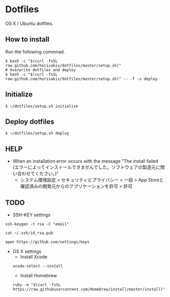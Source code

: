 # Dotfiles
OS X / Ubuntu dotfiles.

##  How to install

Run the following commnad.

```
$ bash -c "$(curl -fsSL raw.github.com/horisakis/dotfiles/master/setup.sh)"
# Overwrite dotfiles and deploy
$ bash -c "$(curl -fsSL raw.github.com/horisakis/dotfiles/master/setup.sh)" -- -f -s deploy
```

## Initialize

```
$ ~/dotfiles/setup.sh initialize
```

## Deploy dotfiles

```
$ ~/dotfiles/setup.sh deploy
```

## HELP
* When an installation error occurs with the message "The install failed (エラーによってインストールできませんでした。ソフトウェアの製造元に問い合わせてください。)"
  - システム環境設定 > セキュリティとプライバシー > 一般 > App Storeと確認済みの開発元からのアプリケーションを許可 > 許可


## TODO
* SSH-KEY settings

```
ssh-keygen -t rsa -C "email"
```
```
cat ~/.ssh/id_rsa.pub 
```
```
open https://github.com/settings/keys
```

* OS X settings
  - Install Xcode
   ```
   xcode-select --install
   ```
  - Install Homebrew
   ```
   ruby -e "$(curl -fsSL https://raw.githubusercontent.com/Homebrew/install/master/install)"
   ```
